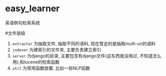 # easy_learner
英语例句检索系统

#文件层级
1. `extractor` 为抽取文件, 抽取不同的语料, 现在暂定的是抽取multi-un的语料
2. `indexer`   为建索引的文件夹, 主要负责建立索引
3. `server`    为django的目录, 主要包含有django文件(这东西我没用过, 不知道怎么用),和lucene的检索函数
4. `util`      为常用函数放置, 比如一些NLP函数
